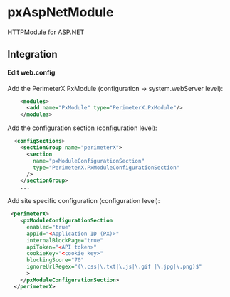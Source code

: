 # pxAspNetModule

HTTPModule for ASP.NET

## Integration

#### Edit web.config

Add the PerimeterX PxModule (configuration -> system.webServer level):

```xml
    <modules>
      <add name="PxModule" type="PerimeterX.PxModule"/>
    </modules>
```

Add the configuration section (configuration level):

```xml
  <configSections>
    <sectionGroup name="perimeterX">
      <section
        name="pxModuleConfigurationSection"
        type="PerimeterX.PxModuleConfigurationSection"
      />
    </sectionGroup>
    ...
```

Add site specific configuration (configuration level):

```xml
 <perimeterX>
    <pxModuleConfigurationSection
      enabled="true"
      appId="<Application ID (PX)>"
      internalBlockPage="true"
      apiToken="<API token>"
      cookieKey="<cookie key>"
      blockingScore="70"
      ignoreUrlRegex="(\.css|\.txt|\.js|\.gif |\.jpg|\.png)$"
      >
    </pxModuleConfigurationSection>
  </perimeterX>
```
